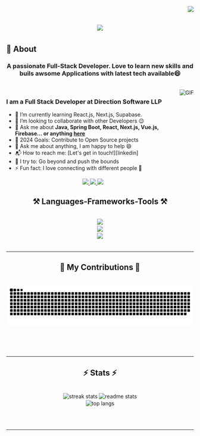 <img align="right" src="https://visitor-badge.laobi.icu/badge?page_id=vinay27590.vinay27590" />

<h1 align="center">
    <img src="https://readme-typing-svg.herokuapp.com?font=Architects+Daughter&color=000000&size=30&lines=Hey!+It's+Vinay!+👋;I'm+a+Front+End+Developer;I'm+a+Back+End+Developer;I'm+a+Full+Stack+Developer" />
</h1>

## 🧐 About

<h3 align="center">A passionate Full-Stack Developer. Love to learn new skills and buils awsome Applications with latest tech available😄
</h3>

<br>
<img align="right" margin-top="20px" height="270px" alt="GIF" src="https://cdn.dribbble.com/users/1059583/screenshots/4171367/coding-freak.gif" />

### I am a Full Stack Developer at Direction Software LLP
- 🌱 I’m currently learning React.js, Next.js, Supabase.
- 👯 I’m looking to collaborate with other Developers :wink:
- 💬 Ask me about **Java, Spring Boot, React, Next.js, Vue.js, Firebase... or anything [here](https://github.com/vinay27590/vinay27590/issues)**
- 🥅 2024 Goals: Contribute to Open Source projects
- 💬 Ask me about anything, I am happy to help :smile:
- 📬 How to reach me: [Let's get in touch!][linkedin]
- 🧗 I try to: Go beyond and push the bounds
- ⚡ Fun fact: I love connecting with different people :raised_hands:

<div align="center"> 
  <a href="mailto:vinay77100@gmail.com">
    <img src="https://img.shields.io/badge/Gmail-333333?style=for-the-badge&logo=gmail&logoColor=red" />
  </a>
  <a href="https://www.linkedin.com/in/vinaychouhan275/" target="_blank">
    <img src="https://img.shields.io/badge/LinkedIn-0077B5?style=for-the-badge&logo=linkedin&logoColor=white" target="_blank" />
  </a>
  <a href="#" target="_blank">
     <img src="https://img.shields.io/badge/Portfolio-FF5722?style=for-the-badge&logo=todoist&logoColor=white" target="_blank" /> <!-- sqlite, safari, google-chrome are other good icon options -->
  </a>
</div>

<h2 align="center">⚒️ Languages-Frameworks-Tools ⚒️</h2>
<br/>
<div align="center">
    <img src="https://skillicons.dev/icons?i=java,spring,angular,react,vue,astro,nextjs,javascript,typescript" /><br>
    <img src="https://skillicons.dev/icons?i=bootstrap,tailwind,html,css,mysql,postgres,firebase,prisma" /><br>
    <img src="https://skillicons.dev/icons?i=vercel,vite,docker,git,github,githubactions,idea,vscode" />
    <br>
</div>

<br/>
<hr/>

<div align="center">
  <h2>🐍 My Contributions 🐍</h2>
  <br>
  <img alt="snake eating my contributions" src="https://raw.githubusercontent.com/vinay27590/vinay27590/output/github-contribution-grid-snake.svg" />
  
  <br/><br/><br/>
</div>

<hr/>

<h2 align="center">⚡ Stats ⚡</h2>
<br>
<div align=center>
  <img width=390 src="https://github-readme-streak-stats.vercel.app/?user=vinay27590&count_private=true&theme=react&border_radius=10" alt="streak stats"/>
  <img width=390 src="https://github-readme-stats.vercel.app/api?username=vinay27590&count_private=true&show_icons=true&theme=react&rank_icon=github&border_radius=10" alt="readme stats" />
  <br/>
  <img width=325 align="center" src="https://github-readme-stats.vercel.app/api/top-langs/?username=vinay27590&count_private=true&hide=HTML&langs_count=8&layout=compact&theme=react&border_radius=10&size_weight=0.5&count_weight=0.5&exclude_repo=github-readme-stats" alt="top langs" />
</div>

<br/><br/>

<hr/>

<br/>
